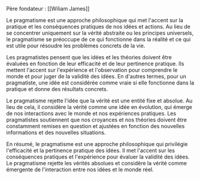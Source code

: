 Père fondateur : [[Wiliam James]]

Le pragmatisme est une approche philosophique qui met l'accent sur la pratique et les conséquences pratiques de nos idées et actions. Au lieu de se concentrer uniquement sur la vérité abstraite ou les principes universels, le pragmatisme se préoccupe de ce qui fonctionne dans la réalité et ce qui est utile pour résoudre les problèmes concrets de la vie.

Les pragmatistes pensent que les idées et les théories doivent être évaluées en fonction de leur efficacité et de leur pertinence pratique. Ils mettent l'accent sur l'expérience et l'observation pour comprendre le monde et pour juger de la validité des idées. En d'autres termes, pour un pragmatiste, une idée est considérée comme vraie si elle fonctionne dans la pratique et donne des résultats concrets.

Le pragmatisme rejette l'idée que la vérité est une entité fixe et absolue. Au lieu de cela, il considère la vérité comme une idée en évolution, qui émerge de nos interactions avec le monde et nos expériences pratiques. Les pragmatistes soutiennent que nos croyances et nos théories doivent être constamment remises en question et ajustées en fonction des nouvelles informations et des nouvelles situations.

En résumé, le pragmatisme est une approche philosophique qui privilégie l'efficacité et la pertinence pratique des idées. Il met l'accent sur les conséquences pratiques et l'expérience pour évaluer la validité des idées. Le pragmatisme rejette les vérités absolues et considère la vérité comme émergente de l'interaction entre nos idées et le monde réel.